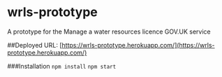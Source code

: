 # wrls-prototype

A prototype for the Manage a water resources licence GOV.UK service

##Deployed URL: [https://wrls-prototype.herokuapp.com/](https://wrls-prototype.herokuapp.com/)

###Installation
`npm install`
`npm start`
